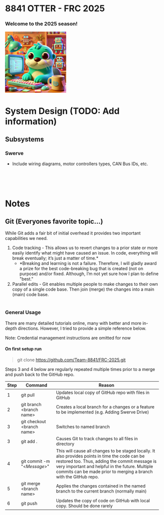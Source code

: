 # 8841 OTTER - FRC 2025
### Welcome to the 2025 season!
<img src="./Programming_Otter.png" width=200>

<br>

# System Design (TODO: Add information)

## Subsystems 
### Swerve 
- Include wiring diagrams, motor controllers types, CAN Bus IDs, etc.

<br><br><br>
# Notes

## Git (Everyones favorite topic...)

While Git adds a fair bit of initial overhead it provides two important capabilities we need.<br>
1) Code tracking - This allows us to revert changes to a prior state or more easily identify what might have caused an issue. In code, everything will break eventually; it’s just a matter of time.*<br>
    - *Breaking and learning is not a failure. Therefore, I will gladly award a prize for the best code-breaking bug that is created (not on purpose) and/or fixed. Although, I’m not yet sure how I plan to define "best."<br>
2) Parallel edits - Git enables multiple people to make changes to their own copy of a single code base. Then join (merge) the changes into a main (main) code base.<br><br>

### General Usage

There are many detailed tutorials online, many with better and more in-depth directions. However, I tried to provide a simple reference below. 

Note: Credential management instructions are omitted for now

#### On first setup run
> git clone https://github.com/Team-8841/FRC-2025.git

Steps 3 and 4 below are regularly repeated multiple times prior to a merge and push back to the GitHub repo.

|Step|Command|Reason|
|-|-|-|
|1|git pull| Updates local copy of GitHub repo with files in GitHub|
|2|git branch \<branch name\>| Creates a local branch for a changes or a feature to be implemented (e.g. Adding Swerve Drive)|
|3|git checkout \<branch name\>| Switches to named branch|
|3|git add .| Causes Git to track changes to all files in directory|
|4|git commit -m "\<*Message*\>"| This will cause all changes to be staged locally. It also provides points in time the code can be restored too. Thus, adding the commit message is very important and helpful in the future. Multiple commits can be made prior to merging a branch with the GitHub repo.|
|5|git merge \<branch name\>|Applies the changes contained in the named branch to the current branch (normally main)|
|6|git push| Updates the copy of code on GitHub with local copy. Should be done rarely|


